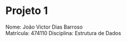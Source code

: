 # Projeto 1
Nome: João Victor Dias Barroso            
Matrícula: 474110
Disciplina: Estrutura de Dados
